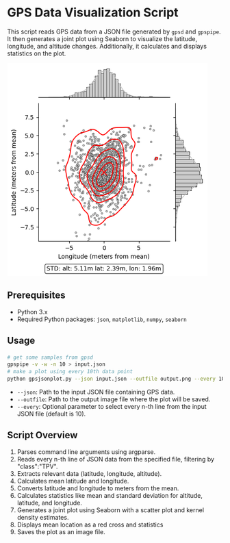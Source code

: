 # GPS Data Visualization Script

This script reads GPS data from a JSON file generated by `gpsd` and `gpspipe`. It then generates a joint plot using Seaborn to visualize the latitude, longitude, and altitude changes. Additionally, it calculates and displays statistics on the plot.

![sample_plot](plot-lat-lon.png)

## Prerequisites

- Python 3.x
- Required Python packages: `json`, `matplotlib`, `numpy`, `seaborn`

## Usage

```bash
# get some samples from gpsd
gpspipe -v -w -n 10 > input.json
# make a plot using every 10th data point
python gpsjsonplot.py --json input.json --outfile output.png --every 10
```


-    `--json`: Path to the input JSON file containing GPS data.
-    `--outfile`: Path to the output image file where the plot will be saved.
-    `--every`: Optional parameter to select every n-th line from the input JSON file (default is 10).

## Script Overview

1.    Parses command line arguments using argparse.
1.    Reads every n-th line of JSON data from the specified file, filtering by "class":"TPV".
1.    Extracts relevant data (latitude, longitude, altitude).
1.    Calculates mean latitude and longitude.
1.    Converts latitude and longitude to meters from the mean.
1.    Calculates statistics like mean and standard deviation for altitude, latitude, and longitude.
1.    Generates a joint plot using Seaborn with a scatter plot and kernel density estimates.
1.    Displays mean location as a red cross and statistics
1.    Saves the plot as an image file.